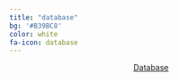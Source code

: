 ```yaml
---
title: "database"
bg: '#B39BC8'
color: white
fa-icon: database
---
```

 
 <p style="text-align: center"><a href="https://docs.google.com/spreadsheets/d/e/2PACX-1vRNkGfVIjxzZ0qNceQZxSD0F4WAJYZ0yet2W4KFck5hwvBCkpbCqzgfvBqev6oZc9sF9W8Sze8BdEpf/pubhtml" class="button2">Database</a></p>
